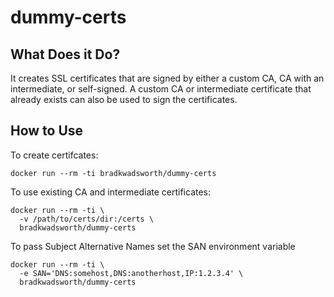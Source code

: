 # dummy-certs

## What Does it Do?
It creates SSL certificates that are signed by either a custom CA, CA with an intermediate, or self-signed. A custom CA or intermediate certificate that already exists can also be used to sign the certificates.

## How to Use
To create certifcates:
````
docker run --rm -ti bradkwadsworth/dummy-certs
````
To use existing CA and intermediate certificates:
````
docker run --rm -ti \
  -v /path/to/certs/dir:/certs \
  bradkwadsworth/dummy-certs
````
To pass Subject Alternative Names set the SAN environment variable
````
docker run --rm -ti \
  -e SAN='DNS:somehost,DNS:anotherhost,IP:1.2.3.4' \
  bradkwadsworth/dummy-certs
````
